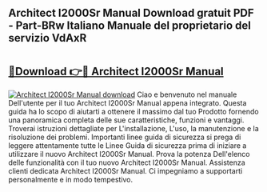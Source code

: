 ## Architect I2000Sr Manual Download gratuit PDF - Part-BRw Italiano Manuale del proprietario del servizio VdAxR

# <h2><a href="http://dfbezl.blite.top/?on=Architect+I2000Sr+Manual">🔗Download 👉🔴 Architect I2000Sr Manual</a></h2>

[![Architect I2000Sr Manual download](https://i.imgur.com/lujVjoI.png)](http://dfbezl.blite.top/?on=Architect+I2000Sr+Manual)
Ciao e benvenuto nel manuale Dell'utente per il tuo Architect I2000Sr Manual appena integrato. Questa guida ha lo scopo di aiutarti a ottenere il massimo dal tuo Prodotto fornendo una panoramica completa delle sue caratteristiche, funzioni e vantaggi. Troverai istruzioni dettagliate per L'installazione, L'uso, la manutenzione e la risoluzione dei problemi. Importanti linee guida di sicurezza si prega di leggere attentamente tutte le Linee Guida di sicurezza prima di iniziare a utilizzare il nuovo Architect I2000Sr Manual. Prova la potenza Dell'elenco delle funzionalità con il tuo nuovo Architect I2000Sr Manual. Assistenza clienti dedicata Architect I2000Sr Manual. Ci impegniamo a supportarti personalmente e in modo tempestivo.
